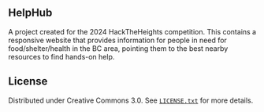 ## HelpHub

A project created for the 2024 HackTheHeights competition. This contains a responsive website that provides information for people in need for food/shelter/health in the BC area, pointing them to the best nearby resources to find hands-on help.

## License

Distributed under Creative Commons 3.0. See [`LICENSE.txt`](LICENSE.txt) for more details.
